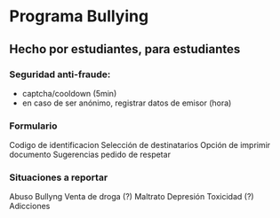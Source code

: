 <h1>Programa Bullying</h1>
<h2>Hecho por estudiantes, para estudiantes</h2>


<h3>Seguridad anti-fraude:</h3>
<ul>
	<li>captcha/cooldown (5min)</li>
	<li>en caso de ser anónimo, registrar datos de emisor (hora)</li>
</ul>

<h3>Formulario</h3>
	Codigo de identificacion
	Selección de destinatarios
	Opción de imprimir documento
	Sugerencias
	pedido de respetar

<h3>Situaciones a reportar</h3>
	Abuso
	Bullyng
	Venta de droga (?)
	Maltrato
	Depresión
	Toxicidad (?)
	Adicciones

